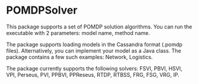 # POMDPSolver
This package supports a set of POMDP solution algorithms. 
You can run the executable with 2 parameters: model name, method name.

The package supports loading models in the Cassandra format (.pomdp files). 
Alternatively, you can implement your model as a Java class. The package contains a few such examples: Network, Logistics.

The package currently supports the following solvers:
FSVI, PBVI, HSVI, VPI, Perseus, PVI, PPBVI, PPReseus, RTDP, RTBSS, FRG, FSG, VRG, IP.
